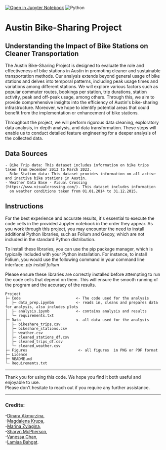 [![Open in Jupyter Notebook](https://img.shields.io/badge/Open%20in-Jupyter%20Notebook-orange?logo=jupyter)](https://mybinder.org/v2/gh/jupyterlab/jupyterlab-demo/HEAD?urlpath=lab)
![Python](https://img.shields.io/badge/Python-3.8-blue)


# Austin Bike-Sharing Project


## Understanding the Impact of Bike Stations on Cleaner Transportation

The Austin Bike-Sharing Project is designed to evaluate the role and effectiveness of bike stations in Austin in promoting cleaner and sustainable transportation methods. Our analysis extends beyond general usage of bike stations and delves into temporal patterns, including peak usage times and variations among different stations. We will explore various factors such as popular commuter routes, bookings per station, trip durations, station activity, peak and off-peak usage, among others. Through this, we aim to provide comprehensive insights into the efficiency of Austin's bike-sharing infrastructure. Moreover, we hope to identify potential areas that could benefit from the implementation or enhancement of bike stations.

Throughout the project, we will perform rigorous data cleaning, exploratory data analysis, in-depth analysis, and data transformation. These steps will enable us to conduct detailed feature engineering for a deeper analysis of the collected data.


## Data Sources

    - Bike Trip data: This dataset includes information on bike trips taken from December 2013 to March 2023. 
    - Bike Station data: This dataset provides information on all active and inactive bike stations in Austin. 
    - Weather Data Base - Visual Crossing (https://www.visualcrossing.com/). This dataset includes information 
      on weather conditions taken from 01.01.2014 to 31.12.2015.


## Instructions

For the best experience and accurate results, it's essential to execute the code cells in the provided Jupyter notebook in the order they appear. As you work through this project, you may encounter the need to install additional Python libraries, such as Folium and Geopy, which are not included in the standard Python distribution.

To install these libraries, you can use the pip package manager, which is typically included with your Python installation. For instance, to install Folium, you would use the following command in your command line interface: *pip install folium* 

Please ensure these libraries are correctly installed before attempting to run the code cells that depend on them. This will ensure the smooth running of the program and the accuracy of the results.

```
Project
├─ Code                         <- The code used for the analysis 
│  ├─ data_prep.ipynbm          <- reads in, cleans and prepares data for analysis, also includes plots
│  ├─ analysis.ipynb            <- contains analysis and results
│  └─ requirements.txt          
├─ Data                         <- all data used for the analysis
│  ├─ bikeshare_trips.csv
│  ├─ bikeshare_stations.csv
│  ├─ weather.csv
│  ├─ cleaned_stations_df.csv
│  ├─ cleaned_trips_df.csv
│  └─ cleaned_weather.csv
├─ Figures                       <- all figures  in PNG or PDF format
├─ Licence
├─ README.md
└─ Requirements.txt
```
<!-- ©generated by [Project Tree Generator](https://woochanleee.github.io/project-tree-generator) -->

-------------------------------------------------------------------------------
Thank you for using this code. We hope you find it both useful and enjoyable to use. \
Please don't hesitate to reach out if you require any further assistance.

-------------------------------------------------------------------------------

### Credits: 
-[Dinara Akmurzina](https://github.com/dakmurzina), \
-[Magdalena Krupa](https://github.com/magkrupa), \
-[Marina Zviagina](https://github.com/marina-zviagina), \
-[Sharyn McPherson](https://github.com/ShaMcP), \
-[Vanessa Chan](https://github.com/vjfychan), \
-[Lamiaa Bahgat](https://github.com/LamiaaBahgat).
